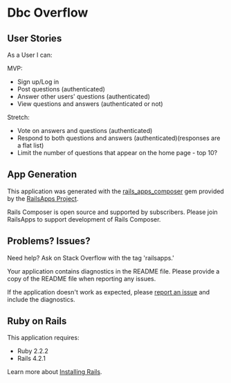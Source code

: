 Dbc Overflow
================

User Stories
-------------

As a User I can:

MVP:
- Sign up/Log in
- Post questions (authenticated)
- Answer other users' questions (authenticated)
- View questions and answers (authenticated or not)

Stretch:
- Vote on answers and questions (authenticated)
- Respond to both questions and answers (authenticated)(responses are a flat list)
- Limit the number of questions that appear on the home page - top 10?

App Generation
------------

This application was generated with the [rails_apps_composer](https://github.com/RailsApps/rails_apps_composer) gem
provided by the [RailsApps Project](http://railsapps.github.io/).

Rails Composer is open source and supported by subscribers. Please join RailsApps to support development of Rails Composer.

Problems? Issues?
-----------

Need help? Ask on Stack Overflow with the tag 'railsapps.'

Your application contains diagnostics in the README file. Please provide a copy of the README file when reporting any issues.

If the application doesn't work as expected, please [report an issue](https://github.com/RailsApps/rails_apps_composer/issues)
and include the diagnostics.

Ruby on Rails
-------------

This application requires:

- Ruby 2.2.2
- Rails 4.2.1

Learn more about [Installing Rails](http://railsapps.github.io/installing-rails.html).
